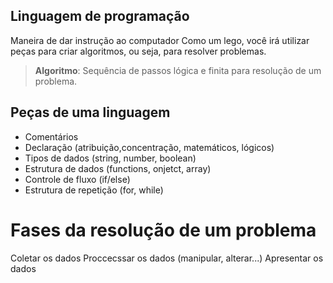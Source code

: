 

## Linguagem de programação

Maneira de dar instrução ao computador
Como um lego, você irá utilizar peças para criar algoritmos, ou seja, para resolver problemas.

> **Algoritmo**: Sequência de passos lógica e finita para resolução de um problema.

## Peças de uma linguagem

- Comentários
- Declaração (atribuição,concentração, matemáticos, lógicos)
- Tipos de dados (string, number, boolean)
- Estrutura de dados (functions, onjetct, array)
- Controle de fluxo (if/else)
- Estrutura de repetição (for, while)

# Fases da resolução de um problema

Coletar os dados
Proccecssar os dados (manipular, alterar...)
Apresentar os dados
